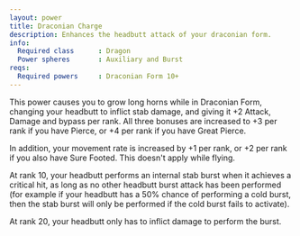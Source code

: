 ```yaml
---
layout: power
title: Draconian Charge
description: Enhances the headbutt attack of your draconian form.
info:
  Required class      : Dragon
  Power spheres       : Auxiliary and Burst
reqs:
  Required powers     : Draconian Form 10+
---
```


This power causes you to grow long horns while in Draconian Form, changing your
headbutt to inflict stab damage, and giving it +2 Attack, Damage and bypass per
rank.  All three bonuses are increased to +3 per rank if you have Pierce, or +4
per rank if you have Great Pierce.

In addition, your movement rate is increased by +1 per rank, or +2 per rank if
you also have Sure Footed.  This doesn't apply while flying.

At rank 10, your headbutt performs an internal stab burst when it achieves a
critical hit, as long as no other headbutt burst attack has been performed (for
example if your headbutt has a 50% chance of performing a cold burst, then the
stab burst will only be performed if the cold burst fails to activate).

At rank 20, your headbutt only has to inflict damage to perform the burst.
